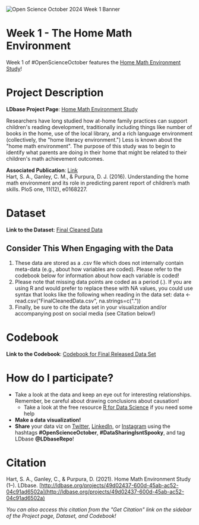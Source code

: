 ![Open Science October 2024 Week 1 Banner](https://github.com/user-attachments/assets/5ae45af1-db81-48a2-b150-e92711f712f9)
# Week 1 - The Home Math Environment
Week 1 of #OpenScienceOctober features the [Home Math Environment Study](https://ldbase.org/projects/49d02437-600d-45ab-ac52-04c91ad6502a)!


# Project Description
**LDbase Project Page**: [Home Math Environment Study](https://ldbase.org/projects/49d02437-600d-45ab-ac52-04c91ad6502a)

Researchers have long studied how at-home family practices can support children's reading development, traditionally including things like number of books in the home, use of the local library, and a rich language environment (collectively, the "home literacy environment.") Less is known about the "home math environment". The purpose of this study was to begin to identify what parents are doing in their home that might be related to their children's math achievement outcomes.

**Associated Publication**: [Link](https://journals.plos.org/plosone/article?id=10.1371/journal.pone.0168227#sec030)  
Hart, S. A., Ganley, C. M., & Purpura, D. J. (2016). Understanding the home math environment and its role in predicting parent report of children’s math skills. PloS one, 11(12), e0168227.  

  
# Dataset
**Link to the Dataset**: [Final Cleaned Data](https://ldbase.org/datasets/28729a95-d898-4271-b16e-dc67be8d8689)
## Consider This When Engaging with the Data  
1. These data are stored as a .csv file which does not internally contain meta-data (e.g., about how variables are coded). Please refer to the codebook below for information about how each variable is coded! 
2. Please note that missing data points are coded as a period (.). If you are using R and would prefer to replace these with NA values, you could use syntax that looks like the following when reading in the data set: data <- read.csv("FinalCleanedData.csv", na.strings=c("."))
3. Finally, be sure to cite the data set in your visualization and/or accompanying post on social media (see Citation below!)

   
# Codebook
**Link to the Codebook**: [Codebook for Final Released Data Set](https://ldbase.org/documents/15e8bdce-c8ba-4941-bb51-a419b9746815)  


# How do I participate?
-  Take a look at the data and keep an eye out for interesting relationships. Remember, be careful about drawing conclusions about causation!
   -  Take a look at the free resource [R for Data Science](https://r4ds.hadley.nz/) if you need some help
- **Make a data visualization!**
- **Share** your data viz on [Twitter](https://twitter.com/LDbaseRepo), [LinkedIn](https://www.linkedin.com/company/ldbaserepo/?viewAsMember=true), or [Instagram](https://www.instagram.com/ldbaserepo/) using the hashtags **#OpenScienceOctober**, **#DataSharingIsntSpooky**, and tag LDbase **@LDbaseRepo**!


# Citation
Hart, S. A., Ganley, C., & Purpura, D. (2021). Home Math Environment Study (1–). LDbase. [http://ldbase.org/projects/49d02437-600d-45ab-ac52-04c91ad6502a](http://ldbase.org/projects/49d02437-600d-45ab-ac52-04c91ad6502a)

*You can also access this citation from the "Get Citation" link on the sidebar of the Project page, Dataset, and Codebook!*
